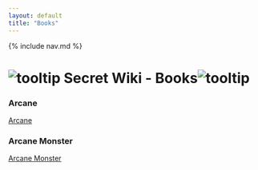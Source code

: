 ```yaml
---
layout: default
title: "Books"
---
```


{% include nav.md  %}

# ![tooltip]({{site.miscimages}}/walkinggrapple.gif) Secret Wiki - Books![tooltip]({{site.miscimages}}/walkinggrapple.gif)



### Arcane

[Arcane]({{site.books}}/arcane)


### Arcane Monster

[Arcane Monster]({{site.books}}/arcane_monster)


